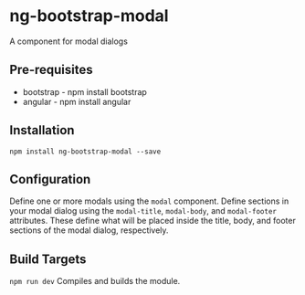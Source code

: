 # ng-bootstrap-modal

A component for modal dialogs

## Pre-requisites

* bootstrap - npm install bootstrap
* angular - npm install angular

## Installation
 
 `npm install ng-bootstrap-modal --save`
 
## Configuration

Define one or more modals using the `modal` component.  Define sections in your modal dialog using the `modal-title`, `modal-body`, and `modal-footer` attributes. These define what will be placed inside the title, body, and footer sections of the modal dialog, respectively.
 
## Build Targets

`npm run dev`
Compiles and builds the module.
 
